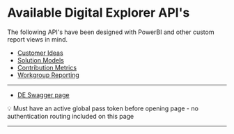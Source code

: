 # Available Digital Explorer API's

The following API's have been designed with PowerBI and other custom report views in mind.




- [Customer Ideas](ReportingAPIs/customerIdeasApi.md)
- [Solution Models](ReportingAPIs/SolutionReportAPI.md)
- [Contribution Metrics](ReportingAPIs/ContributionAPI.md)
- [Workgroup Reporting](Reporting/Workgroups.md)
---

- [DE Swagger page](https://deplatformdev.dxc.com/wwb/swagger-ui.html?urls.primaryName=reporting#/)

:bulb: Must have an active global pass token before opening page - no authentication routing included on this page

---